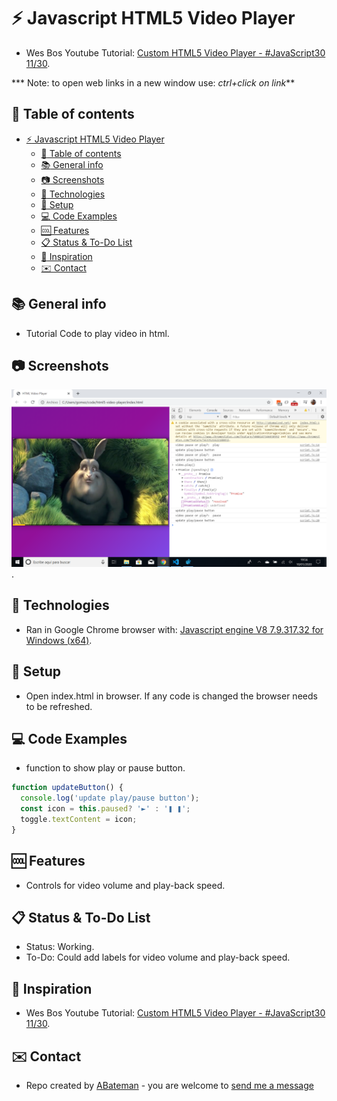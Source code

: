 # :zap: Javascript HTML5 Video Player

* Wes Bos Youtube Tutorial: [Custom HTML5 Video Player - #JavaScript30 11/30](https://www.youtube.com/watch?v=yx-HYerClEA).

*** Note: to open web links in a new window use: _ctrl+click on link_**

## :page_facing_up: Table of contents

* [:zap: Javascript HTML5 Video Player](#zap-javascript-html5-video-player)
  * [:page_facing_up: Table of contents](#page_facing_up-table-of-contents)
  * [:books: General info](#books-general-info)
  * [:camera: Screenshots](#camera-screenshots)
  * [:signal_strength: Technologies](#signal_strength-technologies)
  * [:floppy_disk: Setup](#floppy_disk-setup)
  * [:computer: Code Examples](#computer-code-examples)
  * [:cool: Features](#cool-features)
  * [:clipboard: Status & To-Do List](#clipboard-status--to-do-list)
  * [:clap: Inspiration](#clap-inspiration)
  * [:envelope: Contact](#envelope-contact)

## :books: General info

* Tutorial Code to play video in html.

## :camera: Screenshots

![Example screenshot](./img/video.png).

## :signal_strength: Technologies

* Ran in Google Chrome browser with: [Javascript engine V8 7.9.317.32 for Windows (x64)](https://v8.dev/).

## :floppy_disk: Setup

* Open index.html in browser. If any code is changed the browser needs to be refreshed.

## :computer: Code Examples

* function to show play or pause button.

```javascript
function updateButton() {
  console.log('update play/pause button');
  const icon = this.paused? '►' : '❚ ❚';
  toggle.textContent = icon;
}
```

## :cool: Features

* Controls for video volume and play-back speed.

## :clipboard: Status & To-Do List

* Status: Working.
* To-Do: Could add labels for video volume and play-back speed.

## :clap: Inspiration

* Wes Bos Youtube Tutorial: [Custom HTML5 Video Player - #JavaScript30 11/30](https://www.youtube.com/watch?v=yx-HYerClEA).

## :envelope: Contact

* Repo created by [ABateman](https://www.andrewbateman.org) - you are welcome to [send me a message](https://andrewbateman.org/contact)
